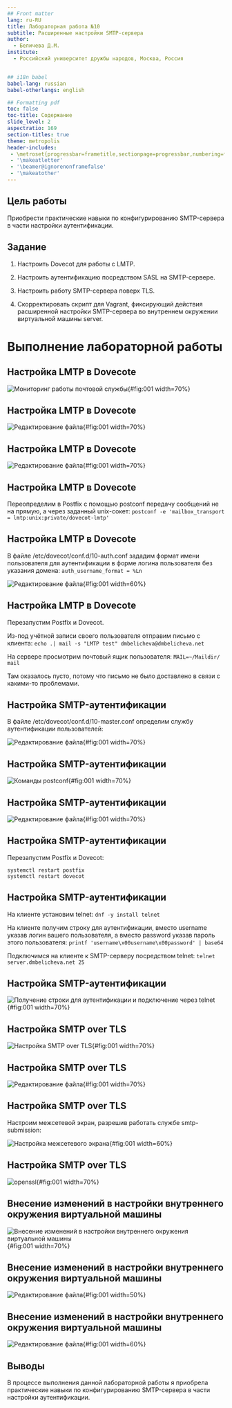 ```yaml
---
## Front matter
lang: ru-RU
title: Лабораторная работа №10
subtitle: Расширенные настройки SMTP-сервера
author:
  - Беличева Д.М.
institute:
  - Российский университет дружбы народов, Москва, Россия


## i18n babel
babel-lang: russian
babel-otherlangs: english

## Formatting pdf
toc: false
toc-title: Содержание
slide_level: 2
aspectratio: 169
section-titles: true
theme: metropolis
header-includes:
 - \metroset{progressbar=frametitle,sectionpage=progressbar,numbering=fraction}
 - '\makeatletter'
 - '\beamer@ignorenonframefalse'
 - '\makeatother'
---
```



## Цель работы

Приобрести практические навыки по конфигурированию SMTP-сервера в части настройки аутентификации.

## Задание

1. Настроить Dovecot для работы с LMTP.

2. Настроить аутентификацию посредством SASL на SMTP-сервере.

3. Настроить работу SMTP-сервера поверх TLS.

4. Скорректировать скрипт для Vagrant, фиксирующий действия расширенной настройки
SMTP-сервера во внутреннем окружении виртуальной машины server.


# Выполнение лабораторной работы

## Настройка LMTP в Dovecote

![Мониторинг работы почтовой службы](image/1.png){#fig:001 width=70%}

## Настройка LMTP в Dovecote

![Редактирование файла](image/2.png){#fig:001 width=70%}

## Настройка LMTP в Dovecote

![Редактирование файла](image/3.png){#fig:001 width=70%}

## Настройка LMTP в Dovecote

Переопределим в Postfix с помощью postconf передачу сообщений не на прямую,
а через заданный unix-сокет:
`postconf -e 'mailbox_transport = lmtp:unix:private/dovecot-lmtp'`

## Настройка LMTP в Dovecote

В файле /etc/dovecot/conf.d/10-auth.conf зададим формат имени пользователя для аутентификации в форме логина пользователя без указания домена:
`auth_username_format = %Ln`

![Редактирование файла](image/4.png){#fig:001 width=60%}

## Настройка LMTP в Dovecote

Перезапустим Postfix и Dovecot.

Из-под учётной записи своего пользователя отправим письмо с клиента:
`echo .| mail -s "LMTP test" dmbelicheva@dmbelicheva.net`

На сервере просмотрим почтовый ящик пользователя:
`MAIL=~/Maildir/ mail`

Там оказалось пусто, потому что письмо не было доставлено в связи с какими-то проблемами. 

## Настройка SMTP-аутентификации

В файле /etc/dovecot/conf.d/10-master.conf определим службу аутентификации пользователей:

![Редактирование файла](image/5.png){#fig:001 width=70%}

## Настройка SMTP-аутентификации

![Команды postconf](image/6.png){#fig:001 width=70%}

## Настройка SMTP-аутентификации

![Редактирование файла](image/7.png){#fig:001 width=70%}

## Настройка SMTP-аутентификации

Перезапустим Postfix и Dovecot:

```
systemctl restart postfix
systemctl restart dovecot
```

## Настройка SMTP-аутентификации

На клиенте установим telnet: `dnf -y install telnet`

На клиенте получим строку для аутентификации, вместо username указав логин
вашего пользователя, а вместо password указав пароль этого пользователя:
`printf 'username\x00username\x00password' | base64`

Подключимся на клиенте к SMTP-серверу посредством telnet:
`telnet server.dmbelicheva.net 25`

## Настройка SMTP-аутентификации

![Получение строки для аутентификации и подключение через telnet](image/8.png){#fig:001 width=70%}


## Настройка SMTP over TLS

![Настройка SMTP over TLS](image/9.png){#fig:001 width=70%}

## Настройка SMTP over TLS

![Редактирование файла](image/10.png){#fig:001 width=70%}

## Настройка SMTP over TLS

Настроим межсетевой экран, разрешив работать службе smtp-submission:

![Настройка межсетевого экрана](image/11.png){#fig:001 width=60%}

## Настройка SMTP over TLS

![openssl](image/12.png){#fig:001 width=70%}

## Внесение изменений в настройки внутреннего окружения виртуальной машины

![Внесение изменений в настройки внутреннего окружения виртуальной машины](image/13.png){#fig:001 width=70%}

## Внесение изменений в настройки внутреннего окружения виртуальной машины

![Редактирование файла](image/14.png){#fig:001 width=50%}

## Внесение изменений в настройки внутреннего окружения виртуальной машины

![Редактирование файла](image/15.png){#fig:001 width=60%}

## Выводы

В процессе выполнения данной лабораторной работы я приобрела практические навыки по конфигурированию SMTP-сервера в части настройки аутентификации.
